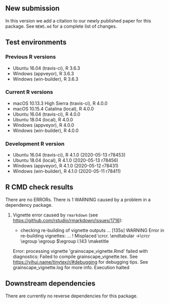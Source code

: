 ## New submission

In this version we add a citation to our newly published paper for this package.
See `NEWS.md` for a complete list of changes.

## Test environments

### Previous R versions
* Ubuntu 16.04              (travis-ci), R 3.6.3
* Windows                    (appveyor), R 3.6.3
* Windows                 (win-builder), R 3.6.3

### Current R versions
* macOS 10.13.3 High Sierra (travis-ci), R 4.0.0
* macOS 10.15.4 Catalina        (local), R 4.0.0
* Ubuntu 16.04              (travis-ci), R 4.0.0
* Ubuntu 18.04                  (local), R 4.0.0
* Windows                    (appveyor), R 4.0.0
* Windows                 (win-builder), R 4.0.0

### Development R version
* Ubuntu 16.04              (travis-ci), R 4.1.0 (2020-05-13 r78453)
* Ubuntu 18.04                  (local), R 4.1.0 (2020-05-13 r78456)
* Windows                    (appveyor), R 4.1.0 (2020-05-12 r78431)
* Windows                 (win-builder), R 4.1.0 (2020-05-11 r78411)

## R CMD check results

There are no ERRORs. There is 1 WARNING caused by a problem in a dependency package.

1. Vignette error caused by `rmarkdown` (see <https://github.com/rstudio/rmarkdown/issues/1716>):

    * checking re-building of vignette outputs ... [135s] WARNING
    Error in re-building vignettes:
      ...
    ! Misplaced \crcr.
    \endtabular ->\crcr 
                        \egroup \egroup $\egroup 
    l.143 \maketitle
    
    Error: processing vignette 'grainscape_vignette.Rmd' failed with diagnostics:
    Failed to compile grainscape_vignette.tex. See https://yihui.name/tinytex/r/#debugging for debugging tips.
    See grainscape_vignette.log for more info.
    Execution halted

## Downstream dependencies

There are currently no reverse dependencies for this package.
